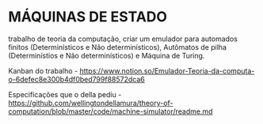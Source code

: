 # MÁQUINAS DE ESTADO
 trabalho de teoria da computação, criar um emulador para automados finitos (Determinísticos e Não determinísticos), Autômatos de pilha (Determinístios e Não determinísticos) e Máquina de Turing.
 
 Kanban do trabalho -
 https://www.notion.so/Emulador-Teoria-da-computa-o-6defec8e300b4df0bed799f88572dca6
 
 Especificações que o della pediu -
 https://github.com/wellingtondellamura/theory-of-computation/blob/master/code/machine-simulator/readme.md

